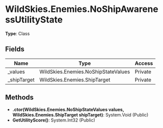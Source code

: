 ﻿# WildSkies.Enemies.NoShipAwarenessUtilityState

**Type**: Class

## Fields

| Name | Type | Access |
|------|------|--------|
| _values | WildSkies.Enemies.NoShipStateValues | Private |
| _shipTarget | WildSkies.Enemies.ShipTarget | Private |

## Methods

- **.ctor(WildSkies.Enemies.NoShipStateValues values, WildSkies.Enemies.ShipTarget shipTarget)**: System.Void (Public)
- **GetUtilityScore()**: System.Int32 (Public)

